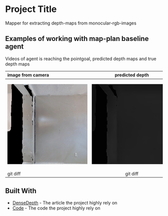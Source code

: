 # Project Title

Mapper for extracting depth-maps from monocular-rgb-images

## Examples of working with map-plan baseline agent

Videos of agent is reaching the pointgoal, predicted depth maps and true depth maps


| image from camera | predicted depth | true depth |
| :---         |     :---:      |          ---: |
| <p align="center"><img style="max-width:500px" src="./media/0000.gif"></p>   | <p align="center"><img style="max-width:500px" src="./media/0000_d.gif"></p>     | <p align="center"><img style="max-width:500px" src="./media/0000_td.gif"></p>    |
| git diff     | git diff       | git diff      |


## Built With

* [DenseDepth](https://arxiv.org/abs/1812.11941) - The article the project highly rely on
* [Code](https://github.com/ialhashim/DenseDepth) - The code the project highly rely on
